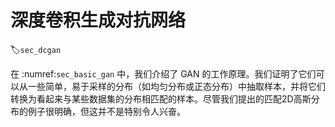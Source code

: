 # 深度卷积生成对抗网络
:label:`sec_dcgan`

在 :numref:`sec_basic_gan` 中，我们介绍了 GAN 的工作原理。我们证明了它们可以从一些简单，易于采样的分布（如均匀分布或正态分布）中抽取样本，并将它们转换为看起来与某些数据集的分布相匹配的样本。尽管我们提出的匹配2D高斯分布的例子很明确，但这并不是特别令人兴奋。